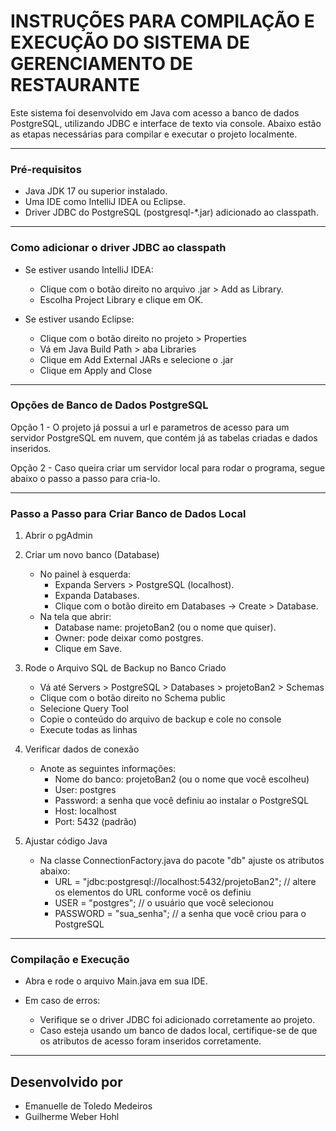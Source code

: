 # **INSTRUÇÕES PARA COMPILAÇÃO E EXECUÇÃO DO SISTEMA DE GERENCIAMENTO DE RESTAURANTE**

Este sistema foi desenvolvido em Java com acesso a banco de dados PostgreSQL, utilizando JDBC e interface de texto via console. Abaixo estão as etapas necessárias para compilar e executar o projeto localmente.

---

### Pré-requisitos

- Java JDK 17 ou superior instalado.
- Uma IDE como IntelliJ IDEA ou Eclipse.
- Driver JDBC do PostgreSQL (postgresql-*.jar) adicionado ao classpath.

---

### Como adicionar o driver JDBC ao classpath

- Se estiver usando IntelliJ IDEA:
    - Clique com o botão direito no arquivo .jar > Add as Library.
    - Escolha Project Library e clique em OK.

- Se estiver usando Eclipse:
    - Clique com o botão direito no projeto > Properties
    - Vá em Java Build Path > aba Libraries
    - Clique em Add External JARs e selecione o .jar
    - Clique em Apply and Close

---

### Opções de Banco de Dados PostgreSQL

Opção 1 - O projeto já possui a url e parametros de acesso para um servidor PostgreSQL em nuvem, que contém já as tabelas criadas e dados inseridos.

Opção 2 - Caso queira criar um servidor local para rodar o programa, segue abaixo o passo a passo para cria-lo.

---

### Passo a Passo para Criar Banco de Dados Local

1. Abrir o pgAdmin

2. Criar um novo banco (Database)
    - No painel à esquerda: 
        - Expanda Servers > PostgreSQL (localhost).
        - Expanda Databases.
        - Clique com o botão direito em Databases → Create > Database.
    - Na tela que abrir:
        - Database name: projetoBan2 (ou o nome que quiser).
        - Owner: pode deixar como postgres.
        - Clique em Save.

3. Rode o Arquivo SQL de Backup no Banco Criado
    - Vá até Servers > PostgreSQL > Databases > projetoBan2 > Schemas
    - Clique com o botão direito no Schema public
    - Selecione Query Tool
    - Copie o conteúdo do arquivo de backup e cole no console
    - Execute todas as linhas

4. Verificar dados de conexão
    - Anote as seguintes informações:
        - Nome do banco: projetoBan2 (ou o nome que você escolheu)
        - User: postgres 
        - Password: a senha que você definiu ao instalar o PostgreSQL
        - Host: localhost
        - Port: 5432 (padrão)

5. Ajustar código Java
    - Na classe ConnectionFactory.java do pacote "db" ajuste os atributos abaixo:
        - URL = "jdbc:postgresql://localhost:5432/projetoBan2"; // altere os elementos do URL conforme você os definiu
        - USER = "postgres"; // o usuário que você selecionou
        - PASSWORD = "sua_senha"; // a senha que você criou para o PostgreSQL

---

### Compilação e Execução

- Abra e rode o arquivo Main.java em sua IDE.

- Em caso de erros:
    - Verifique se o driver JDBC foi adicionado corretamente ao projeto.
    - Caso esteja usando um banco de dados local, certifique-se de que os atributos de acesso foram inseridos corretamente.

---

## Desenvolvido por

- Emanuelle de Toledo Medeiros 
- Guilherme Weber Hohl
